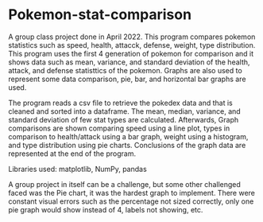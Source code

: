 # Pokemon-stat-comparison
A group class project done in April 2022. This program compares pokemon statistics such as speed, health, attacck, defense, weight, type distribution. This program uses the first 4 generation of pokemon for comparison and it shows data such as mean, variance, and standard deviation of the health, attack, and defense statisttics of the pokemon. Graphs are also used to represent some data comparison, pie, bar, and horizontal bar graphs are used.

The program reads a csv file to retrieve the pokedex data and that is cleaned and sorted into a dataframe. The mean, median, variance, and standard deviation of few stat types are calculated. Afterwards, Graph comparisons are shown comparing speed using a line plot, types in comparison to health/attack using a bar graph, weight using a histogram, and type distribution using pie charts. Conclusions of the graph data are represented at the end of the program.

Libraries used: matplotlib, NumPy, pandas

 A group project in itself can be a challenge, but some other challenged faced was the Pie chart, it was the hardest graph to implement. There were constant visual errors such as the percentage not sized correctly, only one pie graph would show instead of 4, labels not showing, etc. 



